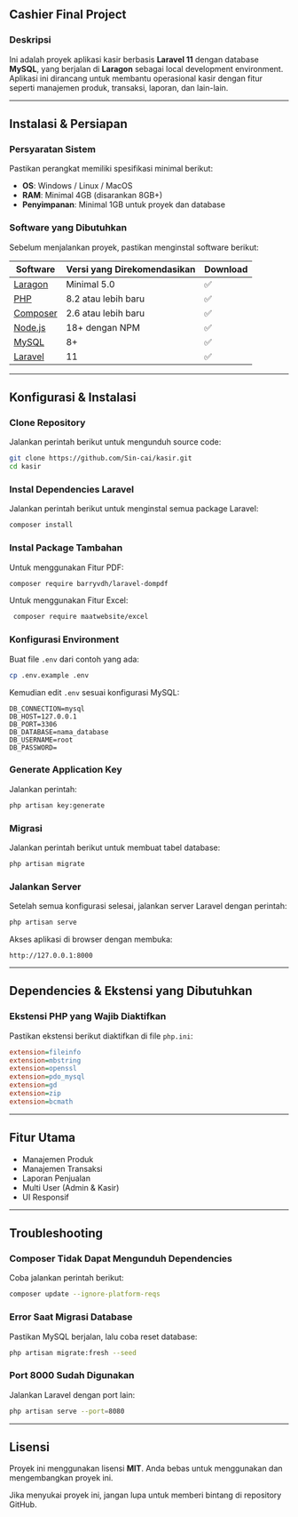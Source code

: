 ## Cashier Final Project

### Deskripsi

Ini adalah proyek aplikasi kasir berbasis **Laravel 11** dengan database **MySQL**, yang berjalan di **Laragon** sebagai local development environment. Aplikasi ini dirancang untuk membantu operasional kasir dengan fitur seperti manajemen produk, transaksi, laporan, dan lain-lain.

---

## Instalasi & Persiapan

### Persyaratan Sistem

Pastikan perangkat memiliki spesifikasi minimal berikut:

-   **OS**: Windows / Linux / MacOS
-   **RAM**: Minimal 4GB (disarankan 8GB+)
-   **Penyimpanan**: Minimal 1GB untuk proyek dan database

### Software yang Dibutuhkan

Sebelum menjalankan proyek, pastikan menginstal software berikut:

| Software                                        | Versi yang Direkomendasikan | Download |
| ----------------------------------------------- | --------------------------- | -------- |
| [Laragon](https://laragon.org/)                 | Minimal 5.0                 | ✅       |
| [PHP](https://www.php.net/downloads.php)        | 8.2 atau lebih baru         | ✅       |
| [Composer](https://getcomposer.org/)            | 2.6 atau lebih baru         | ✅       |
| [Node.js](https://nodejs.org/en)                | 18+ dengan NPM              | ✅       |
| [MySQL](https://dev.mysql.com/downloads/mysql/) | 8+                          | ✅       |
| [Laravel](https://laravel.com/)                 | 11                          | ✅       |

---

## Konfigurasi & Instalasi

### Clone Repository

Jalankan perintah berikut untuk mengunduh source code:

```sh
git clone https://github.com/Sin-cai/kasir.git
cd kasir
```

### Instal Dependencies Laravel

Jalankan perintah berikut untuk menginstal semua package Laravel:

```sh
composer install
```
### Instal Package Tambahan 
Untuk menggunakan Fitur PDF:

```sh
composer require barryvdh/laravel-dompdf
```

Untuk menggunakan Fitur Excel:

```sh
 composer require maatwebsite/excel
```


### Konfigurasi Environment

Buat file `.env` dari contoh yang ada:

```sh
cp .env.example .env
```

Kemudian edit `.env` sesuai konfigurasi MySQL:

```env
DB_CONNECTION=mysql
DB_HOST=127.0.0.1
DB_PORT=3306
DB_DATABASE=nama_database
DB_USERNAME=root
DB_PASSWORD=
```

### Generate Application Key

Jalankan perintah:

```sh
php artisan key:generate
```

### Migrasi 

Jalankan perintah berikut untuk membuat tabel database:

```sh
php artisan migrate
```

### Jalankan Server

Setelah semua konfigurasi selesai, jalankan server Laravel dengan perintah:

```sh
php artisan serve
```

Akses aplikasi di browser dengan membuka:

```
http://127.0.0.1:8000
```

---

## Dependencies & Ekstensi yang Dibutuhkan

### Ekstensi PHP yang Wajib Diaktifkan

Pastikan ekstensi berikut diaktifkan di file `php.ini`:

```ini
extension=fileinfo
extension=mbstring
extension=openssl
extension=pdo_mysql
extension=gd
extension=zip
extension=bcmath
```


---

## Fitur Utama

-   Manajemen Produk
-   Manajemen Transaksi
-   Laporan Penjualan
-   Multi User (Admin & Kasir)
-   UI Responsif

---

## Troubleshooting

### Composer Tidak Dapat Mengunduh Dependencies

Coba jalankan perintah berikut:

```sh
composer update --ignore-platform-reqs
```

### Error Saat Migrasi Database

Pastikan MySQL berjalan, lalu coba reset database:

```sh
php artisan migrate:fresh --seed
```

### Port 8000 Sudah Digunakan

Jalankan Laravel dengan port lain:

```sh
php artisan serve --port=8080
```

---

## Lisensi

Proyek ini menggunakan lisensi **MIT**. Anda bebas untuk menggunakan dan mengembangkan proyek ini.

Jika menyukai proyek ini, jangan lupa untuk memberi bintang di repository GitHub.
